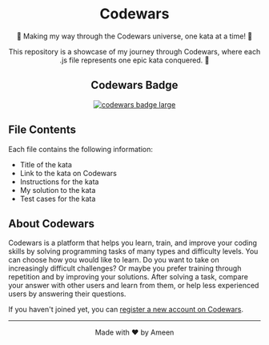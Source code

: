 <h1 align=center>Codewars</h1>

   <p align=center>
    <span>&#129490;</span>
    Making my way through the Codewars universe, one kata at a time! 
    <span>&#129505;</span>
  </p>
  <p align=center>
    This repository is a showcase of my journey through Codewars, where each .js file represents one epic kata conquered. 
    <span>&#129351;</span>
  </p>
    
  <h2 align=center>Codewars Badge</h2>
<p align=center>
  <a target="_blank" href="https://www.codewars.com/users/DevAmeenM" >
      <img src="https://www.codewars.com/users/DevAmeenM/badges/large" alt="codewars badge large" />
    </a>
</p>
   <h2>File Contents</h2>

   <p>Each file contains the following information:</p>

   <ul>
      <li>Title of the kata</li>
      <li>Link to the kata on Codewars</li>
      <li>Instructions for the kata</li>
      <li>My solution to the kata</li>
      <li>Test cases for the kata</li>
    </ul>

   <h2>About Codewars</h2>

   <p>Codewars is a platform that helps you learn, train, and improve your coding skills by solving programming tasks of many types and difficulty levels. You can choose how you would like to learn. Do you want to take on increasingly difficult challenges? Or maybe you prefer training through repetition and by improving your solutions. After solving a task, compare your answer with other users and learn from them, or help less experienced users by answering their questions.</p>

   <p>If you haven't joined yet, you can <a href="https://docs.codewars.com/getting-started/registering/">register a new account on Codewars</a>.</p>

 

   <hr>

<p align=center>Made with ❤ by Ameen</p>
